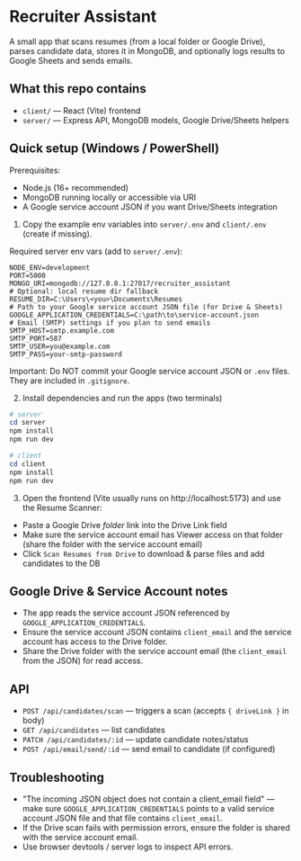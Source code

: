 # Recruiter Assistant

A small app that scans resumes (from a local folder or Google Drive), parses candidate data, stores it in MongoDB, and optionally logs results to Google Sheets and sends emails.

## What this repo contains

- `client/` — React (Vite) frontend
- `server/` — Express API, MongoDB models, Google Drive/Sheets helpers

## Quick setup (Windows / PowerShell)

Prerequisites:
- Node.js (16+ recommended)
- MongoDB running locally or accessible via URI
- A Google service account JSON if you want Drive/Sheets integration

1. Copy the example env variables into `server/.env` and `client/.env` (create if missing).

Required server env vars (add to `server/.env`):

```
NODE_ENV=development
PORT=5000
MONGO_URI=mongodb://127.0.0.1:27017/recruiter_assistant
# Optional: local resume dir fallback
RESUME_DIR=C:\Users\<you>\Documents\Resumes
# Path to your Google service account JSON file (for Drive & Sheets)
GOOGLE_APPLICATION_CREDENTIALS=C:\path\to\service-account.json
# Email (SMTP) settings if you plan to send emails
SMTP_HOST=smtp.example.com
SMTP_PORT=587
SMTP_USER=you@example.com
SMTP_PASS=your-smtp-password
```

Important: Do NOT commit your Google service account JSON or `.env` files. They are included in `.gitignore`.

2. Install dependencies and run the apps (two terminals)

```powershell
# server
cd server
npm install
npm run dev

# client
cd client
npm install
npm run dev
```

3. Open the frontend (Vite usually runs on http://localhost:5173) and use the Resume Scanner:
- Paste a Google Drive *folder* link into the Drive Link field
- Make sure the service account email has Viewer access on that folder (share the folder with the service account email)
- Click `Scan Resumes from Drive` to download & parse files and add candidates to the DB

## Google Drive & Service Account notes
- The app reads the service account JSON referenced by `GOOGLE_APPLICATION_CREDENTIALS`.
- Ensure the service account JSON contains `client_email` and the service account has access to the Drive folder.
- Share the Drive folder with the service account email (the `client_email` from the JSON) for read access.

## API
- `POST /api/candidates/scan` — triggers a scan (accepts `{ driveLink }` in body)
- `GET /api/candidates` — list candidates
- `PATCH /api/candidates/:id` — update candidate notes/status
- `POST /api/email/send/:id` — send email to candidate (if configured)

## Troubleshooting
- "The incoming JSON object does not contain a client_email field" — make sure `GOOGLE_APPLICATION_CREDENTIALS` points to a valid service account JSON file and that file contains `client_email`.
- If the Drive scan fails with permission errors, ensure the folder is shared with the service account email.
- Use browser devtools / server logs to inspect API errors.
